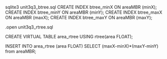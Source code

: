 sqlite3 unit3q3_btree.sql
CREATE INDEX btree_minX ON areaMBR (minX);
CREATE INDEX btree_minY ON areaMBR (minY);
CREATE INDEX btree_maxX ON areaMBR (maxX);
CREATE INDEX btree_maxY ON areaMBR (maxY);


.open unit3q3_rtree.sql

CREATE VIRTUAL TABLE area_rtree USING rtree(area FLOAT);

INSERT INTO area_rtree (area FLOAT) SELECT (maxX-minX)*(maxY-minY) from areaMBR;